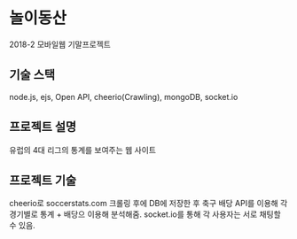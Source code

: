 # 놀이동산
2018-2 모바일웹 기말프로젝트

## 기술 스택
node.js, ejs, Open API, cheerio(Crawling), mongoDB, socket.io

## 프로젝트 설명
유럽의 4대 리그의 통계를 보여주는 웹 사이트

## 프로젝트 기술
cheerio로 soccerstats.com 크롤링 후에 DB에 저장한 후
축구 배당 API를 이용해 각 경기별로 통계 + 배당으 이용해 분석해줌.
socket.io를 통해 각 사용자는 서로 채팅할 수 있음.

